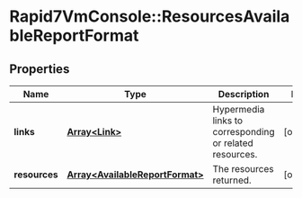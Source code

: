 # Rapid7VmConsole::ResourcesAvailableReportFormat

## Properties
Name | Type | Description | Notes
------------ | ------------- | ------------- | -------------
**links** | [**Array&lt;Link&gt;**](Link.md) | Hypermedia links to corresponding or related resources. | [optional] 
**resources** | [**Array&lt;AvailableReportFormat&gt;**](AvailableReportFormat.md) | The resources returned. | [optional] 


